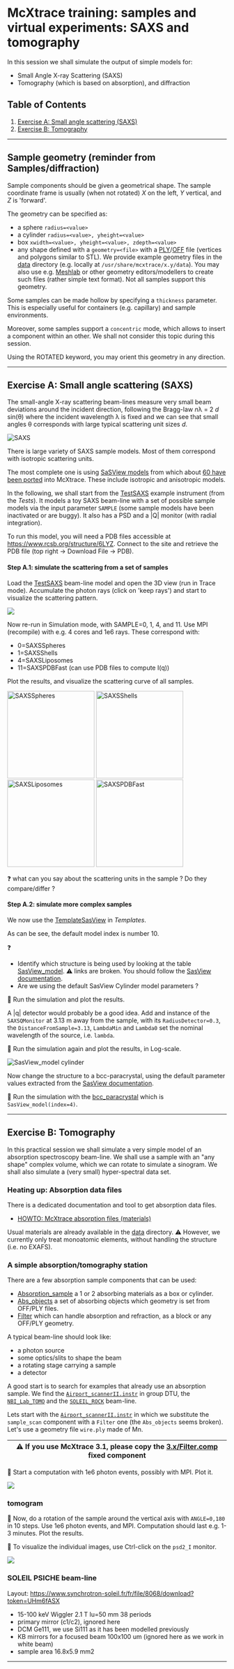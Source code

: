 # McXtrace training: samples and virtual experiments: SAXS and tomography

In this session we shall simulate the output of simple models for:
- Small Angle X-ray Scattering (SAXS)
- Tomography (which is based on absorption), and diffraction

## Table of Contents
1. [Exercise A: Small angle scattering (SAXS)](#exercise-a-small-angle-scattering-saxs)
1. [Exercise B: Tomography](#exercise-b-tomograohy)

---

## Sample geometry (reminder from Samples/diffraction)

Sample components should be given a geometrical shape. The sample coordinate frame is usually (when not rotated) *X* on the left, *Y* vertical, and *Z* is 'forward'.

The geometry can be specified as:
- a sphere `radius=<value>`
- a cylinder `radius=<value>, yheight=<value>`
- box `xwidth=<value>, yheight=<value>, zdepth=<value>`
- any shape defined with a `geometry=<file>` with a [PLY](http://en.wikipedia.org/wiki/PLY_%28file_format%29)/[OFF](http://www.geomview.org/docs/html/OFF.html) file (vertices and polygons similar to STL). We provide example geometry files in the [data](http://mcxtrace.org/download/components/3.1/data/) directory (e.g. locally at `/usr/share/mcxtrace/x.y/data`). You may also use e.g. [Meshlab](https://www.meshlab.net/) or other geometry editors/modellers to create such files (rather simple text format). Not all samples support this geometry.

Some samples can be made hollow by specifying a `thickness` parameter. This is especially useful for containers (e.g. capillary) and sample environments.

Moreover, some samples support a `concentric` mode, which allows to insert a component within an other. We shall not consider this topic during this session.

Using the ROTATED keyword, you may orient this geometry in any direction.

---

## Exercise A: Small angle scattering (SAXS)

The small-angle X-ray scattering beam-lines measure very small beam deviations around the incident direction, following the Bragg-law _n_&lambda; = 2 _d_ sin(&theta;) where the incident wavelength &lambda; is fixed and we can see that small angles &theta; corresponds with large typical scattering unit sizes _d_.

![SAXS](images/Schematic-diagram-of-the-incident-beam-of-SAXS.png)

There is large variety of SAXS sample models. Most of them correspond with isotropic scattering units.

The most complete one is using [SaSView models](https://www.sasview.org/docs/user/qtgui/Perspectives/Fitting/models/index.html) from which about [60 have been ported](http://mcxtrace.org/download/components/3.1/samples/SasView_model.html) into McXtrace. These include isotropic and anisotropic models.

In the following, we shall start from the [TestSAXS](http://mcxtrace.org/download/components/3.1/examples/TestSAXS.html) example instrument (from the _Tests_). It models a toy SAXS beam-line with a set of possible sample models via the input parameter `SAMPLE` (some sample models have been inactivated or are buggy). It also has a PSD and a |Q| monitor (with radial integration).

To run this model, you will need a PDB files accessible at https://www.rcsb.org/structure/6LYZ. Connect to the site and retrieve the PDB file (top right -> Download File -> PDB).

#### Step A.1: simulate the scattering from a set of samples

Load the [TestSAXS](http://mcxtrace.org/download/components/3.1/examples/TestSAXS.html) beam-line model and open the 3D view (run in Trace mode).
Accumulate the photon rays (click on 'keep rays') and start to visualize the scattering pattern.

<img src="images/TestSAXS.png">

Now re-run in Simulation mode, with SAMPLE=0, 1, 4, and 11. Use MPI (recompile) with e.g. 4 cores and 1e6 rays. 
These correspond with:
- 0=SAXSSpheres
- 1=SAXSShells
- 4=SAXSLiposomes
- 11=SAXSPDBFast (can use PDB files to compute I(q))

Plot the results, and visualize the scattering curve of all samples.

<img src="images/SAMPLE_0.png" width="200" title="SAXSSpheres"> <img src="images/SAMPLE_1.png" width="200" title="SAXSShells">
<img src="images/SAMPLE_4.png" width="200" title="SAXSLiposomes"> <img src="images/SAMPLE_11.png" width="200" title="SAXSPDBFast">

:question: what can you say about the scattering units in the sample ? Do they compare/differ ?

#### Step A.2: simulate more complex samples

We now use the [TemplateSasView](http://www.mcxtrace.org/download/components/3.1/examples/templateSasView.html) in _Templates_.

As can be see, the default model index is number 10.

:question: 
- Identify which structure is being used by looking at the table [SasView_model](http://mcxtrace.org/download/components/3.1/samples/SasView_model.html). :warning: links are broken. You should follow the [SasView documentation](https://www.sasview.org/docs/user/qtgui/Perspectives/Fitting/models/index.html). 
- Are we using the default SasView Cylinder model parameters ?

🏃 Run the simulation and plot the results.

A |q| detector would probably be a good idea. Add and instance of the `SAXSQMonitor` at 3.13 m away from the sample, with its `RadiusDetector=0.3`, the `DistanceFromSample=3.13`, `LambdaMin` and `Lambda0` set the nominal wavelength of the source, i.e. `lambda`.

🏃 Run the simulation again and plot the results, in Log-scale.

<img src="images/templateSasView.png" title="SasView_model cylinder">

Now change the structure to a bcc-paracrystal, using the default parameter values extracted from the [SasView documentation](https://www.sasview.org/docs/user/qtgui/Perspectives/Fitting/models/index.html).

:runner: Run the simulation with the [bcc_paracrystal](https://www.sasview.org/docs/user/models/bcc_paracrystal.html) which is `SasView_model(index=4)`.

---


## Exercise B: Tomography

In this practical session we shall simulate a very simple model of an absorption spectroscopy beam-line. We shall use a sample with an "any shape" complex volume, which we can rotate to simulate a sinogram. We shall also simulate a (very small) hyper-spectral data set.

### Heating up: Absorption data files
There is a dedicated documentation and tool to get absorption data files. 
- [HOWTO: McXtrace absorption files (materials)](https://github.com/McStasMcXtrace/McCode/wiki/HOWTO%3A-McXtrace-absorption-files-%28materials%29)

Usual materials are already available in the [data](http://mcxtrace.org/download/components/3.1/data/) directory.
:warning: However, we currently only treat monoatomic elements, without handling the structure (i.e. no EXAFS).

### A simple absorption/tomography station

There are a few absorption sample components that can be used:
- [Absorption_sample](http://www.mcxtrace.org/download/components/3.1/samples/Absorption_sample.html) a 1 or 2 absorbing materials as a box or cylinder.
- [Abs_objects](http://www.mcxtrace.org/download/components/3.1/samples/Abs_objects.html) a set of absorbing objects which geometry is set from OFF/PLY files.
- [Filter](http://www.mcxtrace.org/download/components/3.1/optics/Filter.html) which can handle absorption and refraction, as a block or any OFF/PLY geometry.

A typical beam-line should look like:
- a photon source
- some optics/slits to shape the beam
- a rotating stage carrying a sample
- a detector

A good start is to search for examples that already use an absorption sample. We find the [`Airport_scannerII.instr`](http://mcxtrace.org/download/components/3.1/examples/Airport_scannerII.html) in group DTU, the [`NBI_Lab_TOMO`](http://mcxtrace.org/download/components/3.1/examples/NBI_Lab_TOMO.html) and the [`SOLEIL_ROCK`](http://mcxtrace.org/download/components/3.1/examples/SOLEIL_ROCK.html) beam-line. 

Lets start with the [`Airport_scannerII.instr`](http://mcxtrace.org/download/components/3.1/examples/Airport_scannerII.html) in which we substitute the `sample_scan` component with a `Filter` one (the `Abs_objects` seems broken). Let's use a geometry file `wire.ply` made of Mn. 


| :warning: If you use McXtrace 3.1, please copy the [3.x/Filter.comp](3.x/Filter.comp) fixed component |
|----|

:runner: Start a computation with 1e6 photon events, possibly with MPI. Plot it.

<img src="images/Airport_scanner.png">

### tomogram
 
:runner: Now, do a rotation of the sample around the vertical axis with `ANGLE=0,180` in 10 steps. Use 1e6 photon events, and MPI. Computation should last e.g. 1-3 minutes. Plot the results.

:runner: To visualize the individual images, use Ctrl-click on the `psd2_I` monitor. 

<img src="images/Airport_scanner-rotation.png">



### SOLEIL PSICHE beam-line

Layout:
https://www.synchrotron-soleil.fr/fr/file/8068/download?token=UHm6fASX


- 15-100 keV Wiggler 2.1 T lu=50 mm  38 periods
- primary mirror (c1/c2), ignored here
- DCM Ge111, we use Si111 as it has been modelled previously
- KB mirrors for a focused beam 100x100 um (ignored here as we work in white beam)
- sample area 16.8x5.9 mm2



----


